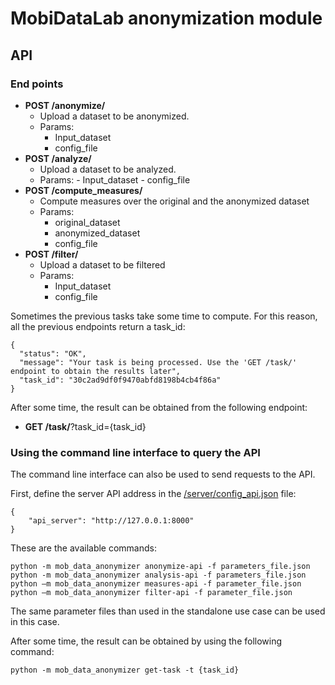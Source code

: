 # MobiDataLab anonymization module

## API

### End points

- **POST /anonymize/** 
    - Upload a dataset to be anonymized.
    - Params: 
      - Input_dataset
      - config_file
- **POST /analyze/** 
  -	Upload a dataset to be analyzed.
  - Params: 
        - Input_dataset
        - config_file
- **POST /compute_measures/**
  - Compute measures over the original and the anonymized dataset
  - Params:
    - original_dataset
    -	anonymized_dataset
    -	config_file 
- **POST /filter/**
  - Upload a dataset to be filtered
  - Params:
    - Input_dataset
    - config_file

Sometimes the previous tasks take some time to compute. For this reason, all the previous endpoints return a task_id: 

```
{
  "status": "OK",
  "message": "Your task is being processed. Use the 'GET /task/' endpoint to obtain the results later",
  "task_id": "30c2ad9df0f9470abfd8198b4cb4f86a"
}
```

After some time, the result can be obtained from the following endpoint:
- **GET /task/**?task_id={task_id}

### Using the command line interface to query the API

The command line interface can also be used to send requests to the API.

First, define the server API address in the [/server/config_api.json](../mob_data_anonymizer/server/config_api.json) file:

```
{
    "api_server": "http://127.0.0.1:8000"
}
```

These are the available commands: 

```
python -m mob_data_anonymizer anonymize-api -f parameters_file.json
python -m mob_data_anonymizer analysis-api -f parameters_file.json
python –m mob_data_anonymizer measures-api -f parameter_file.json 
python –m mob_data_anonymizer filter-api -f parameter_file.json
```

The same parameter files than used in the standalone use case can be used in this case. 

After some time, the result can be obtained by using the following command:

```
python -m mob_data_anonymizer get-task -t {task_id}
```


